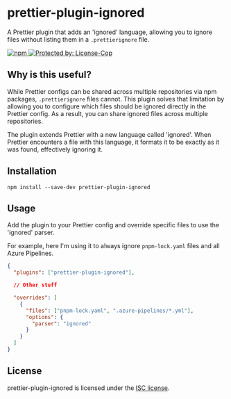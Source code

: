 # prettier-plugin-ignored

A Prettier plugin that adds an 'ignored' language, allowing you to ignore files without listing them in a `.prettierignore` file.

<a href="https://www.npmjs.com/package/prettier-plugin-ignored">
  <img alt="npm" src="https://img.shields.io/npm/v/prettier-plugin-ignored?logo=npm">
</a>

<a href="https://license-cop.js.org">
  <img alt="Protected by: License-Cop" src="https://license-cop.js.org/shield.svg">
</a>

## Why is this useful?

While Prettier configs can be shared across multiple repositories via npm packages, `.prettierignore` files cannot. This plugin solves that limitation by allowing you to configure which files should be ignored directly in the Prettier config. As a result, you can share ignored files across multiple repositories.

The plugin extends Prettier with a new language called 'ignored'. When Prettier encounters a file with this language, it formats it to be exactly as it was found, effectively ignoring it.

## Installation

```pwsh
npm install --save-dev prettier-plugin-ignored
```

## Usage

Add the plugin to your Prettier config and override specific files to use the 'ignored' parser.

For example, here I'm using it to always ignore `pnpm-lock.yaml` files and all Azure Pipelines.

```json
{
  "plugins": ["prettier-plugin-ignored"],

  // Other stuff

  "overrides": [
    {
      "files": ["pnpm-lock.yaml", ".azure-pipelines/*.yml"],
      "options": {
        "parser": "ignored"
      }
    }
  ]
}
```

## License

prettier-plugin-ignored is licensed under the [ISC license](./LICENSE.md).
